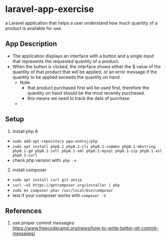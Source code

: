 # laravel-app-exercise
a Laravel application that helps a user understand how much quantity of a product is available for use.

## App Description  
- The application displays an interface with a button and a single input that represents the requested quantity of a product.
- When the button is clicked, the interface shows either the $ value of the quantity of that product that will be applied, or an error message if the quantity to be applied exceeds the quantity on hand.
  - Note 
    - that product purchased first will be used first, therefore the quantity on hand should be the most recently purchased.
    - this means we need to track the date of purchase
  - 

## Setup
1. install php 8
  - `sudo add-apt-repository ppa:ondrej/php`
  - `sudo apt install php8.1 php8.1-cli php8.1-common php8.1-mbstring php8.1-gd php8.1-intl php8.1-xml php8.1-mysql php8.1-zip php8.1-xsl php8.1-curl`
  - check php version with: `php -v`
2. install composer
  -  `sudo apt install curl git unzip`
  -  `curl –sS https://getcomposer.org/installer | php`
  -  `sudo mv composer.phar /usr/local/bin/composer`
  -  test if your composer works with `composer -V`

## References
1. use proper commit messages: https://www.freecodecamp.org/news/how-to-write-better-git-commit-messages/
